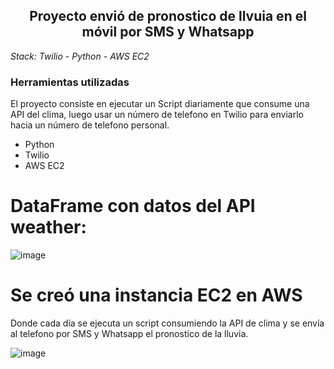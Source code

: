 <h2 align="center"> Proyecto envió de pronostico de llvuia en el móvil por SMS y Whatsapp</h2>
<em> Stack: Twilio - Python - AWS EC2  </em>

<h3>Herramientas utilizadas</h3>

<p>El proyecto consiste en ejecutar un Script diariamente que consume una API del clima, luego usar un número de telefono en Twilio para enviarlo hacia un número de telefono personal.</p>  

<ul>
  <li>Python</li>
  <li>Twilio</li>
  <li>AWS EC2</li>
</ul>

# DataFrame con datos del API weather:
![image](https://github.com/mateozam98/twilio-weatherapi_aws/assets/61571125/b91c2c4c-9323-4038-94a7-558908679244)
# Se creó una instancia EC2 en AWS
<p> Donde cada día se ejecuta un script consumiendo la API de clima y se envía al telefono por SMS y Whatsapp el pronostico de la lluvia.</p>

![image](https://github.com/mateozam98/twilio-weatherapi_aws/assets/61571125/830d383b-8388-420f-af64-0caa0fc50ab8)



